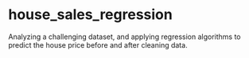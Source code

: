 # house_sales_regression
Analyzing a challenging dataset, and applying regression algorithms to predict the house price before and after cleaning data.
